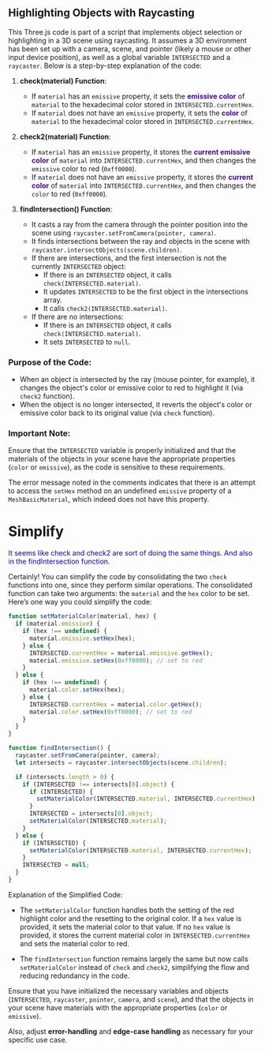 ## Highlighting Objects with Raycasting

This Three.js code is part of a script that implements object selection or highlighting in a 3D scene using raycasting. It assumes a 3D environment has been set up with a camera, scene, and pointer (likely a mouse or other input device position), as well as a global variable `INTERSECTED` and a `raycaster`. Below is a step-by-step explanation of the code:

1. **check(material) Function**:
   - If `material` has an `emissive` property, it sets the <span style="color:#4a00b4;">**emissive color**</span> of `material` to the hexadecimal color stored in `INTERSECTED.currentHex`.
   - If `material` does not have an `emissive` property, it sets the <span style="color:#4a00b4;">**color**</span> of `material` to the hexadecimal color stored in `INTERSECTED.currentHex`.

2. **check2(material) Function**:
   - If `material` has an `emissive` property, it stores the <span style="color:#4a00b4;">**current emissive color**</span> of `material` into `INTERSECTED.currentHex`, and then changes the `emissive` color to red (`0xff0000`).
   - If `material` does not have an `emissive` property, it stores the <span style="color:#4a00b4;">**current color**</span> of `material` into `INTERSECTED.currentHex`, and then changes the `color` to red (`0xff0000`).

3. **findIntersection() Function**:
   - It casts a ray from the camera through the pointer position into the scene using `raycaster.setFromCamera(pointer, camera)`.
   - It finds intersections between the ray and objects in the scene with `raycaster.intersectObjects(scene.children)`.
   - If there are intersections, and the first intersection is not the currently `INTERSECTED` object:
     - If there is an `INTERSECTED` object, it calls `check(INTERSECTED.material)`.
     - It updates `INTERSECTED` to be the first object in the intersections array.
     - It calls `check2(INTERSECTED.material)`.
   - If there are no intersections:
     - If there is an `INTERSECTED` object, it calls `check(INTERSECTED.material)`.
     - It sets `INTERSECTED` to `null`.

### Purpose of the Code:
- When an object is intersected by the ray (mouse pointer, for example), it changes the object's color or emissive color to red to highlight it (via `check2` function).
- When the object is no longer intersected, it reverts the object's color or emissive color back to its original value (via `check` function).

### Important Note:

Ensure that the `INTERSECTED` variable is properly initialized and that the materials of the objects in your scene have the appropriate properties (`color` or `emissive`), as the code is sensitive to these requirements.

The error message noted in the comments indicates that there is an attempt to access the `setHex` method on an undefined `emissive` property of a `MeshBasicMaterial`, which indeed does not have this property.

# Simplify

<span style="color:#0000dd;">It seems like check and check2 are sort of doing the same things.  And also in the findIntersection function.</span>

Certainly! You can simplify the code by consolidating the two `check` functions into one, since they perform similar operations. The consolidated function can take two arguments: the `material` and the `hex` color to be set. Here’s one way you could simplify the code:

```javascript
function setMaterialColor(material, hex) {
  if (material.emissive) {
    if (hex !== undefined) {
      material.emissive.setHex(hex);
    } else {
      INTERSECTED.currentHex = material.emissive.getHex();
      material.emissive.setHex(0xff0000); // set to red
    }
  } else {
    if (hex !== undefined) {
      material.color.setHex(hex);
    } else {
      INTERSECTED.currentHex = material.color.getHex();
      material.color.setHex(0xff0000); // set to red
    }
  }
}

function findIntersection() {
  raycaster.setFromCamera(pointer, camera);
  let intersects = raycaster.intersectObjects(scene.children);

  if (intersects.length > 0) {
    if (INTERSECTED !== intersects[0].object) {
      if (INTERSECTED) {
        setMaterialColor(INTERSECTED.material, INTERSECTED.currentHex);
      }
      INTERSECTED = intersects[0].object;
      setMaterialColor(INTERSECTED.material);
    }
  } else {
    if (INTERSECTED) {
      setMaterialColor(INTERSECTED.material, INTERSECTED.currentHex);
    }
    INTERSECTED = null;
  }
}
```

Explanation of the Simplified Code:

- The `setMaterialColor` function handles both the setting of the red highlight color and the resetting to the original color. If a `hex` value is provided, it sets the material color to that value. If no `hex` value is provided, it stores the current material color in `INTERSECTED.currentHex` and sets the material color to red.

- The `findIntersection` function remains largely the same but now calls `setMaterialColor` instead of `check` and `check2`, simplifying the flow and reducing redundancy in the code.

Ensure that you have initialized the necessary variables and objects (`INTERSECTED`, `raycaster`, `pointer`, `camera`, and `scene`), and that the objects in your scene have materials with the appropriate properties (`color` or `emissive`).

Also, adjust **error-handling** and **edge-case handling** as necessary for your specific use case.

<br>
